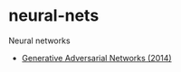 # neural-nets
Neural networks

* [Generative Adversarial Networks (2014)](https://arxiv.org/pdf/1406.2661v1.pdf)
